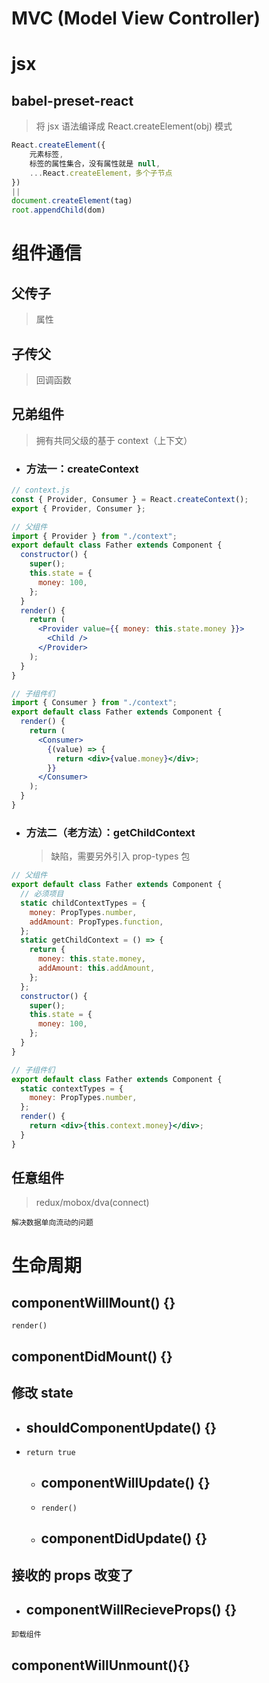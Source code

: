 # MVC (Model View Controller)

# jsx

## babel-preset-react

> 将 jsx 语法编译成 React.createElement(obj) 模式

```js
React.createElement({
    元素标签,
    标签的属性集合，没有属性就是 null,
    ...React.createElement，多个子节点
})
||
document.createElement(tag)
root.appendChild(dom)
```

# 组件通信

## 父传子

> 属性

## 子传父

> 回调函数

## 兄弟组件

> 拥有共同父级的基于 context（上下文）

- ### 方法一：createContext

```jsx
// context.js
const { Provider, Consumer } = React.createContext();
export { Provider, Consumer };
```

```jsx
// 父组件
import { Provider } from "./context";
export default class Father extends Component {
  constructor() {
    super();
    this.state = {
      money: 100,
    };
  }
  render() {
    return (
      <Provider value={{ money: this.state.money }}>
        <Child />
      </Provider>
    );
  }
}
```

```jsx
// 子组件们
import { Consumer } from "./context";
export default class Father extends Component {
  render() {
    return (
      <Consumer>
        {(value) => {
          return <div>{value.money}</div>;
        }}
      </Consumer>
    );
  }
}
```

- ### 方法二（老方法）：getChildContext
  > 缺陷，需要另外引入 prop-types 包

```jsx
// 父组件
export default class Father extends Component {
  // 必须项目
  static childContextTypes = {
    money: PropTypes.number,
    addAmount: PropTypes.function,
  };
  static getChildContext = () => {
    return {
      money: this.state.money,
      addAmount: this.addAmount,
    };
  };
  constructor() {
    super();
    this.state = {
      money: 100,
    };
  }
}
```

```jsx
// 子组件们
export default class Father extends Component {
  static contextTypes = {
    money: PropTypes.number,
  };
  render() {
    return <div>{this.context.money}</div>;
  }
}
```

## 任意组件

> redux/mobox/dva(connect)

`解决数据单向流动的问题`

# 生命周期

## componentWillMount() {}

`render()`

## componentDidMount() {}

## 修改 state

- ## shouldComponentUpdate() {}
- `return true`
  - ## componentWillUpdate() {}
  - `render()`
  - ## componentDidUpdate() {}

## 接收的 props 改变了

- ## componentWillRecieveProps() {}

`卸载组件`

## componentWillUnmount(){}
